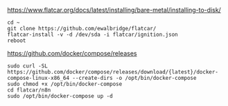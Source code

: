 https://www.flatcar.org/docs/latest/installing/bare-metal/installing-to-disk/
~~~
cd ~
git clone https://github.com/ewalbridge/flatcar/
flatcar-install -v -d /dev/sda -i flatcar/ignition.json
reboot
~~~
https://github.com/docker/compose/releases
~~~
sudo curl -SL https://github.com/docker/compose/releases/download/{latest}/docker-compose-linux-x86_64 --create-dirs -o /opt/bin/docker-compose
sudo chmod +x /opt/bin/docker-compose
cd flatcar/n8n
sudo /opt/bin/docker-compose up -d
~~~
